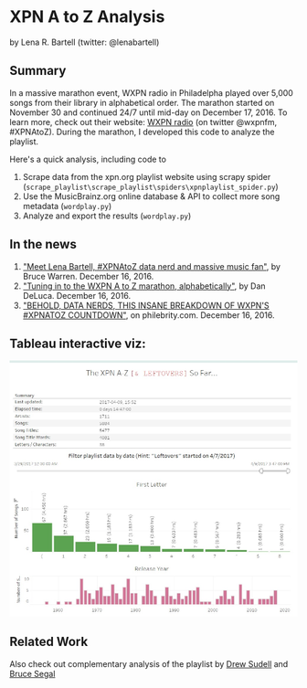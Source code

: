# XPN A to Z Analysis
by Lena R. Bartell (twitter: @lenabartell)

## Summary

In a massive marathon event, WXPN radio in Philadelpha played over 5,000 songs from their library in alphabetical order. The marathon started on November 30 and continued 24/7 until mid-day on December 17, 2016. To learn more, check out their website: [WXPN radio](http://xpn.org/music-artist/xpn-a-z) (on twitter @wxpnfm, #XPNAtoZ). During the marathon, I developed this code to analyze the playlist. 

Here's a quick analysis, including code to
1. Scrape data from the xpn.org playlist website using scrapy spider (`scrape_playlist\scrape_playlist\spiders\xpnplaylist_spider.py`)
2. Use the MusicBrainz.org online database & API to collect more song metadata (`wordplay.py`)
3. Analyze and export the results (`wordplay.py`)

## In the news

1. ["Meet Lena Bartell, #XPNAtoZ data nerd and massive music fan"](http://thekey.xpn.org/2016/12/16/lena-bartell/), by Bruce Warren. December 16, 2016.
2. ["Tuning in to the WXPN A to Z marathon, alphabetically"](http://www.philly.com/philly/blogs/inthemix/Tuning-in-alphabetically-to-the-XPN-A-to-Z.html), by Dan DeLuca. December 16, 2016.
3. ["BEHOLD, DATA NERDS, THIS INSANE BREAKDOWN OF WXPN'S #XPNATOZ COUNTDOWN"](http://www.philebrity.com/blog/2016/12/16/behold-data-nerds-this-is-insane-breakdown-of-wxpns-xpnatoz-countdown), on philebrity.com. December 16, 2016.

## Tableau interactive viz: 

[![Tableau Viz Link](xpnatoz.jpg)](http://public.tableau.com/views/XPN_AtoZ/XPNA-Z?%3AshowVizHome=no&:display_count=yes)

## Related Work

Also check out complementary analysis of the playlist by [Drew Sudell](https://github.com/asudell/a2z) and [Bruce Segal](https://twitter.com/besegal)